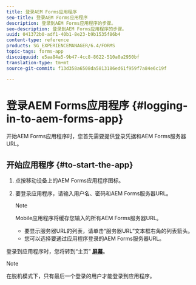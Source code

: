 ```yaml
---
title: 登录AEM Forms应用程序
seo-title: 登录AEM Forms应用程序
description: 登录到AEM Forms应用程序的步骤。
seo-description: 登录到AEM Forms应用程序的步骤。
uuid: 041372b0-adf1-40b1-8e23-b9b1535f86b4
content-type: reference
products: SG_EXPERIENCEMANAGER/6.4/FORMS
topic-tags: forms-app
discoiquuid: e5aa84a5-9b47-4cc8-8622-510a0a2950bf
translation-type: tm+mt
source-git-commit: f13d358a6508da5813186ed61f959f7a84e6c19f

---
```



# 登录AEM Forms应用程序 {#logging-in-to-aem-forms-app}

开始AEM Forms应用程序时，您首先需要提供登录凭据和AEM Forms服务器URL。

## 开始应用程序 {#to-start-the-app}

1. 点按移动设备上的AEM Forms应用程序图标。
1. 要登录应用程序，请输入用户名、密码和AEM Forms服务器URL。

   >[!NOTE]
   >
   >Mobile应用程序将缓存您输入的所有AEM Forms服务器URL。
   >
   >* 要显示服务器URL的列表，请单击“服务器URL”文本框右角的列表箭头。
   >* 您可以选择要通过应用程序登录的AEM Forms服务器URL。


登录到应用程序时，您将转到“主页” [**屏幕&#x200B;**](/help/forms/using/home-screen.md)。

>[!NOTE]
>
>在脱机模式下，只有最后一个登录的用户才能登录到应用程序。
